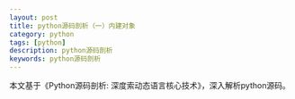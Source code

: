 ```yaml
---
layout: post
title: python源码剖析（一）内建对象
category: python
tags: [python]
description: python源码剖析
keywords: python源码剖析
---
```


本文基于《Python源码剖析: 深度索动态语言核心技术》，深入解析python源码。